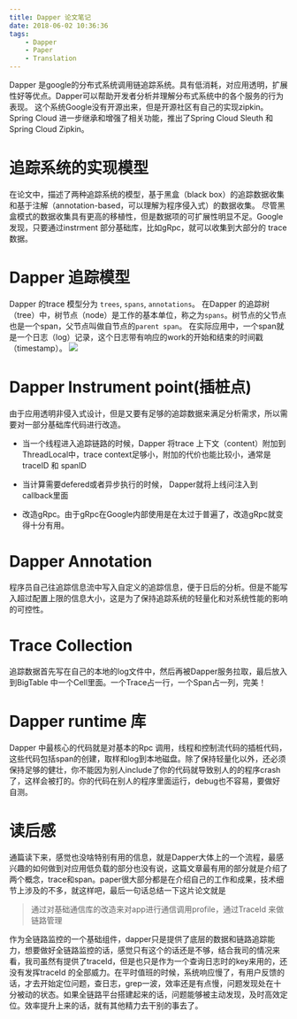 ```yaml
---
title: Dapper 论文笔记
date: 2018-06-02 10:36:36
tags:
	- Dapper
	- Paper
	- Translation
---
```


Dapper 是google的分布式系统调用链追踪系统。具有低消耗，对应用透明，扩展性好等优点。Dapper可以帮助开发者分析并理解分布式系统中的各个服务的行为表现。
这个系统Google没有开源出来，但是开源社区有自己的实现zipkin。Spring Cloud 进一步继承和增强了相关功能，推出了Spring Cloud Sleuth 和 Spring Cloud Zipkin。

# 追踪系统的实现模型
在论文中，描述了两种追踪系统的模型，基于黑盒（black box）的追踪数据收集和基于注解（annotation-based，可以理解为程序侵入式）的数据收集。
尽管黑盒模式的数据收集具有更高的移植性，但是数据项的可扩展性明显不足。Google发现，只要通过instrment 部分基础库，比如gRpc，就可以收集到大部分的
trace数据。

# Dapper 追踪模型
Dapper 的trace 模型分为 `trees`, `spans`, `annotations`。
在Dapper 的追踪树（tree）中，树节点（node）是工作的基本单位，称之为`spans`。树节点的父节点也是一个span，父节点叫做自节点的`parent span`。
在实际应用中，一个span就是一个日志（log）记录，这个日志带有响应的work的开始和结束的时间戳（timestamp）。
![](/images/dapperspan.png)

# Dapper Instrument point(插桩点)
由于应用透明非侵入式设计，但是又要有足够的追踪数据来满足分析需求，所以需要对一部分基础库代码进行改造。
- 当一个线程进入追踪链路的时候，Dapper 将trace 上下文（content）附加到ThreadLocal中，trace context足够小，附加的代价也能比较小，通常是
traceID 和 spanID

- 当计算需要defered或者异步执行的时候， Dapper就将上线问注入到callback里面

- 改造gRpc。由于gRpc在Google内部使用是在太过于普遍了，改造gRpc就变得十分有用。

# Dapper Annotation
程序员自己往追踪信息流中写入自定义的追踪信息，便于日后的分析。但是不能写入超过配置上限的信息大小，这是为了保持追踪系统的轻量化和对系统性能的影响的可控性。

# Trace Collection
追踪数据首先写在自己的本地的log文件中，然后再被Dapper服务拉取，最后放入到BigTable 中一个Cell里面。一个Trace占一行，一个Span占一列，完美！

# Dapper runtime 库
Dapper 中最核心的代码就是对基本的Rpc 调用，线程和控制流代码的插桩代码，这些代码包括span的创建，取样和log到本地磁盘。除了保持轻量化以外，还必须保持足够的健壮，你不能因为别人include了你的代码就导致别人的的程序crash了，这样会被打的。你的代码在别人的程序里面运行，debug也不容易，要做好自测。


# 读后感
通篇读下来，感觉也没啥特别有用的信息，就是Dapper大体上的一个流程，最感兴趣的如何做到对应用低负载的部分也没有说，这篇文章最有用的部分就是介绍了两个概念，trace和span。paper很大部分都是在介绍自己的工作和成果，技术细节上涉及的不多，就这样吧，最后一句话总结一下这片论文就是
> 通过对基础通信库的改造来对app进行通信调用profile，通过TraceId 来做链路管理

作为全链路监控的一个基础组件，dapper只是提供了底层的数据和链路追踪能力，想要做好全链路监控的话，感觉只有这个的话还是不够，结合我司的情况来看，我司虽然有提供了traceId，但是也只是作为一个查询日志时的key来用的，还没有发挥traceId 的全部威力。在平时值班的时候，系统响应慢了，有用户反馈的话，才去开始定位问题，查日志，grep一波，效率还是有点慢，问题发现处在十分被动的状态。如果全链路平台搭建起来的话，问题能够被主动发现，及时高效定位。效率提升上来的话，就有其他精力去干别的事去了。

